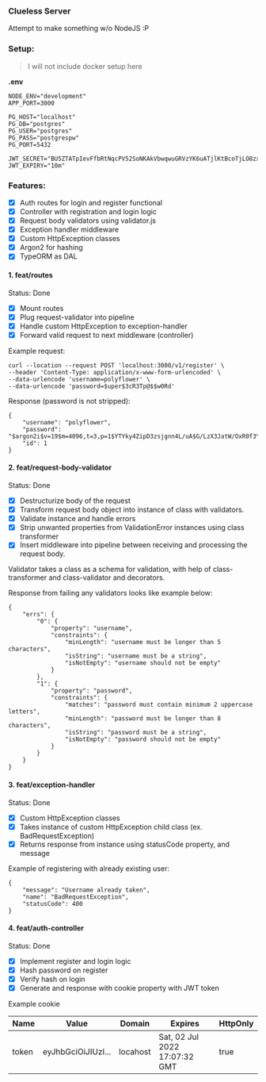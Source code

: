 ### Clueless Server

Attempt to make something w/o NodeJS :P

### Setup:

> I will not include docker setup here

**.env**

```
NODE_ENV="development"
APP_PORT=3000

PG_HOST="localhost"
PG_DB="postgres"
PG_USER="postgres"
PG_PASS="postgrespw"
PG_PORT=5432

JWT_SECRET="BU5ZTATpIevFfbRtNqcPV52SoNKAkVbwqwuGRVzYK6uATjlKtBcoTjLO8zxcYBr5UkVmtbXl6fAqRz5gHVbkxqWUOV18U7OH94pCILDE5jAg5Ooprz"
JWT_EXPIRY="10m"
```

### Features:

- [x] Auth routes for login and register functional
- [x] Controller with registration and login logic
- [x] Request body validators using validator.js
- [x] Exception handler middleware
- [x] Custom HttpException classes
- [x] Argon2 for hashing
- [x] TypeORM as DAL

#### 1. feat/routes

Status: Done

- [x] Mount routes
- [x] Plug request-validator into pipeline
- [x] Handle custom HttpException to exception-handler
- [x] Forward valid request to next middleware (controller)

Example request:

```
curl --location --request POST 'localhost:3000/v1/register' \
--header 'Content-Type: application/x-www-form-urlencoded' \
--data-urlencode 'username=polyflower' \
--data-urlencode 'password=$uper$3cR3Tp@$$w0Rd'
```

Response (password is not stripped):

```
{
    "username": "polyflower",
    "password": "$argon2i$v=19$m=4096,t=3,p=1$YTYky4ZipD3zsjgnn4L/uA$G/LzX3JatW/OxR0f3Y8aZ+MdeWZob9UzFExv1MfdEyM",
    "id": 1
}
```

#### 2. feat/request-body-validator

Status: Done

- [x] Destructurize body of the request
- [x] Transform request body object into instance of class with validators.
- [x] Validate instance and handle errors
- [x] Strip unwanted properties from ValidationError instances using class transformer
- [x] Insert middleware into pipeline between receiving and processing the request body.

Validator takes a class as a schema for validation, with help of class-transformer and class-validator and decorators.

Response from failing any validators looks like example below:

```
{
    "errs": {
        "0": {
            "property": "username",
            "constraints": {
                "minLength": "username must be longer than 5 characters",
                "isString": "username must be a string",
                "isNotEmpty": "username should not be empty"
            }
        },
        "1": {
            "property": "password",
            "constraints": {
                "matches": "password must contain minimum 2 uppercase letters",
                "minLength": "password must be longer than 8 characters",
                "isString": "password must be a string",
                "isNotEmpty": "password should not be empty"
            }
        }
    }
}
```

#### 3. feat/exception-handler

Status: Done

- [x] Custom HttpException classes
- [x] Takes instance of custom HttpException child class (ex. BadRequestException)
- [x] Returns response from instance using statusCode property, and message

Example of registering with already existing user:

```
{
    "message": "Username already taken",
    "name": "BadRequestException",
    "statusCode": 400
}
```

#### 4. feat/auth-controller

Status: Done

- [x] Implement register and login logic
- [x] Hash password on register
- [x] Verify hash on login
- [x] Generate and response with cookie property with JWT token

Example cookie

| Name  | Value              | Domain   | Expires                       | HttpOnly |
| ----- | ------------------ | -------- | ----------------------------- | -------- |
| token | eyJhbGciOiJIUzI... | locahost | Sat, 02 Jul 2022 17:07:32 GMT | true     |

